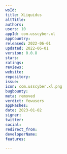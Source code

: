 ```yaml
---
wsId: 
title: XLiquidus
altTitle: 
authors: 
users: 10
appId: com.usscyber.xl
appCountry: 
released: 2022-06-01
updated: 2022-06-01
version: 0.0.8
stars: 
ratings: 
reviews: 
website: 
repository: 
issue: 
icon: com.usscyber.xl.png
bugbounty: 
meta: removed
verdict: fewusers
appHashes: 
date: 2023-01-02
signer: 
twitter: 
social: 
redirect_from: 
developerName: 
features: 

---
```


